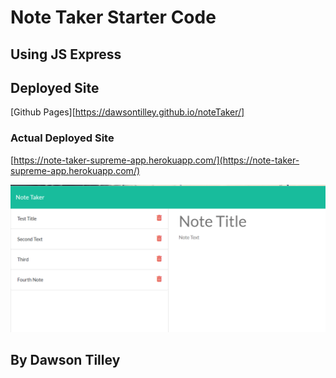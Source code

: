 # Note Taker Starter Code

## Using JS Express

## Deployed Site
[Github Pages][https://dawsontilley.github.io/noteTaker/]
### Actual Deployed Site
[https://note-taker-supreme-app.herokuapp.com/](https://note-taker-supreme-app.herokuapp.com/)

![deployed site img](./assets/screenshot.PNG)

## By Dawson Tilley